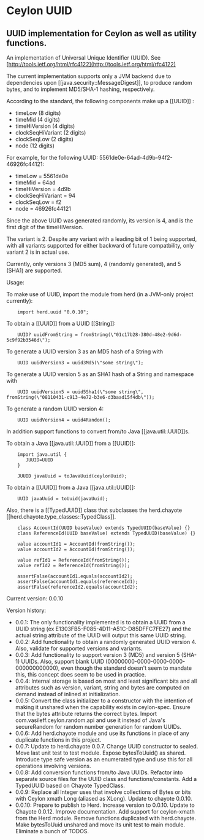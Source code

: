 Ceylon UUID
====================

UUID implementation for Ceylon as well as utility functions.
---------------------

An implementation of Universal Unique Identifier (UUID).  See [http://tools.ietf.org/html/rfc4122](http://tools.ietf.org/html/rfc4122)

 The current implementation supports only a JVM backend due to dependencies upon [[java.security::MessageDigest]],
 to produce random bytes, and to implement MD5/SHA-1 hashing, respectively.

According to the standard, the following components make up a [[UUID]] :

- timeLow (8 digits)
- timeMid (4 digits)
- timeHiVersion (4 digits)
- clockSeqHiVariant (2 digits)
- clockSeqLow (2 digits)
- node (12 digits)

For example, for the following UUID:  5561de0e-64ad-4d9b-94f2-46926fc44121:

- timeLow = 5561de0e
- timeMid = 64ad
- timeHiVersion = 4d9b
- clockSeqHiVariant = 94
- clockSeqLow = f2
- node = 46926fc44121

Since the above UUID was generated randomly, its version is 4, and is the first digit of the timeHiVersion.

The variant is 2.  Despite any variant with a leading bit of 1 being supported, with all variants
supported for either backward of future compatbility, only variant 2 is in actual use.

Currently, only versions 3 (MD5 sum), 4 (randomly generated), and 5 (SHA1) are supported.

Usage:

To make use of UUID, import the module from herd (in a JVM-only project currently):

        import herd.uuid "0.0.10";

To obtain a [[UUID]] from a UUID [[String]]:

        UUID? uuidFromString = fromString(\"01c17b28-380d-48e2-9d6d-5c9f92b3546d\");

To generate a UUID version 3 as an MD5 hash of a String with

        UUID uuidVersion3 = uuid3Md5(\"some string\");

To generate a UUID version 5 as an SHA1 hash of a String and namespace with

        UUID uuidVersion5 = uuid5Sha1(\"some string\", fromString(\"08110431-c913-4e72-b3e6-d3baad15f4db\"));

To generate a random UUID version 4:

        UUID uuidVersion4 = uuid4Random();

In addition support functions to convert from/to Java [[java.util::UUID]]s.

To obtain a Java [[java.util::UUID]] from a [[UUID]]:

        import java.util {
           JUUID=UUID
        }

        JUUID javaUuid = toJavaUuid(ceylonUuid);

To obtain a [[UUID]] from a Java [[java.util::UUID]]:

        UUID javaUuid = toUuid(javaUuid);

Also, there is a [[TypedUUID]] class that subclasses the herd.chayote [[herd.chayote.type_classes::TypedClass]].

        class AccountId(UUID baseValue) extends TypedUUID(baseValue) {}
        class ReferenceId(UUID baseValue) extends TypedUUID(baseValue) {}

        value accountId1 = AccountId(fromString());
        value accountId2 = AccountId(fromString());

        value refId1 = ReferenceId(fromString());
        value refId2 = ReferenceId(fromString());

        assertFalse(accountId1.equals(accountId2);
        assertFalse(accountId1.equals(referenceId1);
        assertFalse(referenceId2.equals(accountId2);

Current version: 0.0.10

Version history:

- 0.0.1: The only functionality implemented is to obtain a UUID from a UUID string 
(ex E1303FB5-F085-4D11-A51C-D85DFFC7FE27) and the actual string attribute of the UUID will output this same
UUID string.
- 0.0.2: Add functionality to obtain a randomly generated UUID version 4.  
Also, validate for supported versions and variants.
- 0.0.3: Add functionality to support version 3 (MD5) and version 5 (SHA-1) UUIDs.  Also, support blank UUID
(00000000-0000-0000-0000-000000000000), even though the standard doesn't seem to mandate this, this concept
does seem to be used in practice.
- 0.0.4: Internal storage is based on most and least significant bits and all attributes such as version, variant,
string and bytes are computed on demand instead of inlined at initialization.
- 0.0.5:  Convert the class initializer to a constructor with the intention of making it unshared when the 
capability exists in ceylon-spec.  Ensure that the bytes attribute returns the correct bytes.  Import 
com.vasileff.ceylon.random.api and use it instead of Java's secureRandom for random number generation for
random UUIDs.
- 0.0.6: Add herd.chayote module and use its functions in place of any duplicate functions in this project.
- 0.0.7: Update to herd.chayote 0.0.7.  Change UUID constructor to sealed.  Move last unit test to test module.
Expose bytesToUuid() as shared.  Introduce type safe version as an enumerated type and use this for all
operations involving versions.
- 0.0.8: Add conversion functions from/to Java UUIDs.  Refactor into separate source files for the UUID class and 
functions/constants.  Add a TypedUUID based on Chayote TypedClass.
- 0.0.9: Replace all Integer uses that involve collections of Bytes or bits with Ceylon xmath Long (aliased as XLong).  Update to chayote 0.0.10.
- 0.0.10:  Prepare to publish to Herd. Increase version to 0.0.10. Update to Chayote 0.0.12. Improve documentation. Add support for ceylon-xmath from the Herd module. Remove functions duplicated with herd.chayote. Make bytesToUuid unshared and move its unit test to main module. Eliminate a bunch of TODOS.
